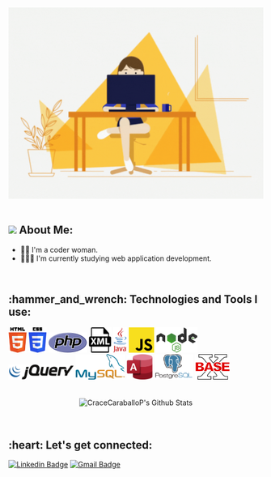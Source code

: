 <div align="center">
    <img src="./images/codergirl.gif" width="700"\>
</div>

</br>

<h2 align="left"><img src="https://media.giphy.com/media/mGcNjsfWAjY5AEZNw6/giphy.gif" width="50"> About Me: </h2>

- 👩🏻 I'm a coder woman.
- 👩🏻‍💻 I'm currently studying web application development.


<br>


<h2 align="left">:hammer_and_wrench: Technologies and Tools I use:</h2>
<div align="left">
    <img src="./images/logos/logo_html5.png" height="50px" \>
    <img src="./images/logos/logo_css3.png" height="50px" \>
    <img src="./images/logos/logo_php.png" height="40px" \>
    <img src="./images/logos/logo_xml.png" height="50px" \>
    <img src="./images/logos/logo_java.png" height="50px" \>
    <img src="./images/logos/logo_javascript.png" height="50px" \>
    <img src="./images/logos/logo_nodejs.png" height="50px" \>
    <img src="./images/logos/logo_jquery.png" height="30px" \>
    <img src="./images/logos/logo_mysql.png" height="50px" \>
    <img src="./images/logos/logo_access.png" height="50px" \>
    <img src="./images/logos/logo_postgresql.png" height="50px" \>
    <img src="./images/logos/logo_basex.png" height="50px" \>
</div>
</br>
</br>

<div align="center">
    <img src="https://github-readme-stats.vercel.app/api?username=GraceCaraballoP&include_all_commits=true&count_private=true&show_icons=true&line_height=20&title_color=7A7ADB&icon_color=2234AE&text_color=D3D3D3&bg_color=0,000000,130F40" height="200px" alt="CraceCaraballoP's Github Stats">
</div>
</br>
</br>

<h2 align="left">:heart: Let's get connected:</h2>

[![Linkedin Badge](https://img.shields.io/badge/-Grace%20Caraballo%20Pose-blue?style=flat-square&logo=Linkedin&logoColor=white&link=https://www.linkedin.com/in/grace-caraballo-pose/)](https://www.linkedin.com/in/grace-caraballo-pose)
[![Gmail Badge](https://img.shields.io/badge/-grace.caraballop@gmail.com-c14438?style=flat-square&logo=Gmail&logoColor=white&link=mailto:grace.caraballop@gmail.com)](mailto:grace.caraballop@gmail.com)